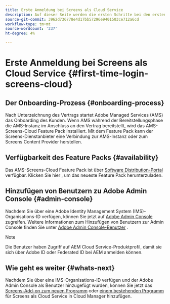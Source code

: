 ```yaml
---
title: Erste Anmeldung bei Screens als Cloud Service
description: Auf dieser Seite werden die ersten Schritte bei den ersten Schritten mit Screens as a Cloud Service beschrieben.
source-git-commit: 3962d736778e4d17bb57296e9401503ce712a6cd
workflow-type: tm+mt
source-wordcount: '237'
ht-degree: 4%

---
```



# Erste Anmeldung bei Screens als Cloud Service {#first-time-login-screens-cloud}


## Der Onboarding-Prozess {#onboarding-process}

Nach Unterzeichnung des Vertrags startet Adobe Managed Services (AMS) das Onboarding des Kunden. Wenn AMS während der Bereitstellungsphase die AMS-Instanz im Anschluss an den Vertrag bereitstellt, wird das AMS-Screens-Cloud Feature Pack installiert. Mit dem Feature Pack kann der Screens-Dienstanbieter eine Verbindung zur AMS-Instanz oder zum Screens Content Provider herstellen.

## Verfügbarkeit des Feature Packs {#availability}

Das AMS-Screens-Cloud Feature Pack ist über [Software Distribution-Portal](https://experience.adobe.com/#/downloads/content/software-distribution/en/aemcloud.html) verfügbar.
Klicken Sie hier , um das neueste Feature Pack herunterzuladen.

## Hinzufügen von Benutzern zu Adobe Admin Console {#admin-console}

Nachdem Sie über eine Adobe Identity Management System (IMS)-Organisations-ID verfügen, können Sie jetzt auf [Adobe Admin Console](https://adminconsole.adobe.com/) zugreifen. Weitere Informationen zum Hinzufügen von Benutzern zur Admin Console finden Sie unter [Adobe Admin Console-Benutzer](https://helpx.adobe.com/enterprise/admin-guide.html/enterprise/using/users.ug.html) .

>[!NOTE]
>Die Benutzer haben Zugriff auf AEM Cloud Service-Produktprofil, damit sie sich über Adobe ID oder Federated ID bei AEM anmelden können.

## Wie geht es weiter {#whats-next}

Nachdem Sie über eine IMS-Organisations-ID verfügen und der Adobe Admin Console als Benutzer hinzugefügt wurden, können Sie jetzt das [Screens-Add-on zum neuen Programm](/help/screens-cloud/onboarding-screens-cloud/add-on-new-program-screens-cloud.md) oder [einem bestehenden Programm](/help/screens-cloud/onboarding-screens-cloud/add-on-existing-program-screens-cloud.md) für Screens als Cloud Service in Cloud Manager hinzufügen.